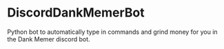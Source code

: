 # DiscordDankMemerBot
Python bot to automatically type in commands and grind money for you in the Dank Memer discord bot.
